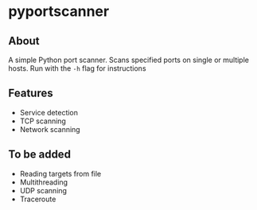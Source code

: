 # pyportscanner

## About
A simple Python port scanner. Scans specified ports on single or multiple hosts. Run with the `-h` flag for instructions

## Features
- Service detection
- TCP scanning
- Network scanning

## To be added
- Reading targets from file
- Multithreading
- UDP scanning
- Traceroute
